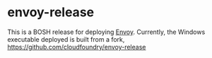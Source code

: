 # envoy-release

This is a BOSH release for deploying [Envoy](https://www.envoyproxy.io/). Currently, the Windows executable deployed is built from a fork, https://github.com/cloudfoundry/envoy-release
